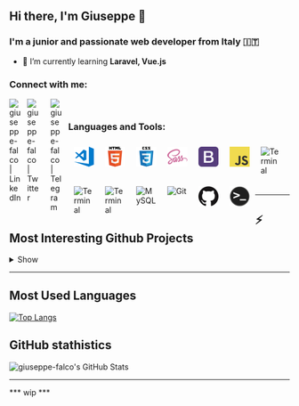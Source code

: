 ## Hi there, I'm Giuseppe 👋


### I'm a junior and passionate web developer from Italy 🇮🇹

- 🌱 I’m currently learning **Laravel, Vue.js** 




### Connect with me:

<!-- linkedin -->
[<img align="left" alt="giuseppe-falco | LinkedIn" width="22px" src="https://cdn.jsdelivr.net/npm/simple-icons@v3/icons/linkedin.svg" />][linkedin]
<!-- twitter -->
[<img align="left" alt="giuseppe-falco | Twitter" width="22px" style="margin:0 10px" src="https://cdn.jsdelivr.net/npm/simple-icons@v3/icons/twitter.svg" />][twitter]
<!-- telegram -->
[<img align="left" alt="giuseppe-falco | Telegram" width="22px" style="margin:0 10px" src="https://cdn.jsdelivr.net/npm/simple-icons@v3/icons/telegram.svg" />][telegram]

<br />

### Languages and Tools:

<!-- vs code -->
[<img align="left" alt="Visual Studio Code" width="36px" style="margin: 10px" src="https://raw.githubusercontent.com/github/explore/80688e429a7d4ef2fca1e82350fe8e3517d3494d/topics/visual-studio-code/visual-studio-code.png" />][webdevplaylist]
<!-- html -->
[<img align="left" alt="HTML5" width="36px" style="margin: 10px" src="https://raw.githubusercontent.com/github/explore/80688e429a7d4ef2fca1e82350fe8e3517d3494d/topics/html/html.png" />][webdevplaylist]
<!-- css -->
[<img align="left" alt="CSS3" width="36px" style="margin: 10px" src="https://raw.githubusercontent.com/github/explore/80688e429a7d4ef2fca1e82350fe8e3517d3494d/topics/css/css.png" />][cssplaylist]
<!-- sass -->
[<img align="left" alt="Sass" width="36px" style="margin: 10px" src="https://raw.githubusercontent.com/github/explore/80688e429a7d4ef2fca1e82350fe8e3517d3494d/topics/sass/sass.png" />][cssplaylist]
<!-- bootstrap -->
[<img align="left" alt="Sass" width="36px" style="margin: 10px" src="https://raw.githubusercontent.com/github/explore/80688e429a7d4ef2fca1e82350fe8e3517d3494d/topics/bootstrap/bootstrap.png" />][cssplaylist]
<!-- javascript -->
[<img align="left" alt="JavaScript" width="36px" style="margin: 10px" src="https://raw.githubusercontent.com/github/explore/80688e429a7d4ef2fca1e82350fe8e3517d3494d/topics/javascript/javascript.png" />][webdevplaylist]
<!-- vue -->
[<img align="left" alt="Terminal" width="36px" style="margin: 10px" src="https://devicons.github.io/devicon/devicon.git/icons/vuejs/vuejs-original-wordmark.svg" />][webdevplaylist]

<br>
<br>

<!-- php -->
[<img align="left" alt="Terminal" width="36px" style="margin: 10px" src="https://devicons.github.io/devicon/devicon.git/icons/php/php-original.svg" />][webdevplaylist]
<!-- laravel -->
[<img align="left" alt="Terminal" width="36px" style="margin: 10px" src="https://devicons.github.io/devicon/devicon.git/icons/laravel/laravel-plain-wordmark.svg" />][webdevplaylist]
<!-- my sql -->
[<img align="left" alt="MySQL" width="36px" style="margin: 10px" src="https://devicons.github.io/devicon/devicon.git/icons/mysql/mysql-original-wordmark.svg" />][webdevplaylist]
<!-- git -->
[<img align="left" alt="Git" width="36px" style="margin: 10px" src="https://www.vectorlogo.zone/logos/git-scm/git-scm-icon.svg" />](https://git-scm.com/)
<!-- github -->
[<img align="left" alt="GitHub" width="36px" style="margin: 10px" src="https://raw.githubusercontent.com/github/explore/78df643247d429f6cc873026c0622819ad797942/topics/github/github.png" />](https://github.com/)
<!-- shell -->
[<img align="left" alt="Terminal" width="36px" style="margin: 10px" src="https://raw.githubusercontent.com/github/explore/80688e429a7d4ef2fca1e82350fe8e3517d3494d/topics/terminal/terminal.png" />][webdevplaylist]


<br />
<br />

---
## :zap: Most Interesting Github Projects
<details>
  <summary>Show</summary>
  
<!--START_SECTION:activity-->
1. ❌ AirBnb clone  [giuseppe-falco/boolBnb](https://github.com/giuseppe-falco/boolBnB-team3)
2. 💻 Whatsapp Web  clone  [giuseppe-falco/boolzap](https://github.com/giuseppe-falco/js-html-css-boolzap)
3. 🚧 ⏳ work in progress


<!--END_SECTION:activity-->

</details>

---
## Most Used Languages
[![Top Langs](https://github-readme-stats.vercel.app/api/top-langs/?username=giuseppe-falco&layout=compact)](https://github.com/giuseppe-falco/github-readme-stats)

## GitHub stathistics
<img style="align:center" alt="giuseppe-falco's GitHub Stats" src="https://github-readme-stats.vercel.app/api?username=giuseppe-falco&show_icons=true&hide=stars&count_private=trueshow_icons=true" />


---






*** wip ***


[website]: wip
[twitter]: https://twitter.com/jopeppe
[telegram]: https://t.me/j_f965
[linkedin]: https://www.linkedin.com/in/falcogiuseppe/

[webdevplaylist]: wip
[cssplaylist]: wip
